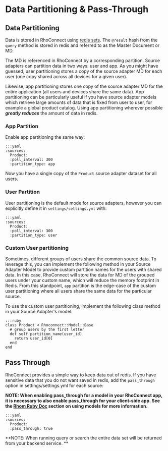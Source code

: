 Data Partitioning & Pass-Through
===

## Data Partitioning

Data is stored in RhoConnect using [redis sets](http://redis.io/commands#set).  The `@result` hash from the `query` method is stored in redis and referred to as the Master Document or MD.

The MD is referenced in RhoConnect by a corresponding partition.  Source adapters can partition data in two ways: user and app.  As you might have guessed, user partitioning stores a copy of the source adapter MD for each user (one copy shared across all devices for a given user).

Likewise, app partitioning stores one copy of the source adapter MD for the entire application (all users and devices share the same data).  App partitioning can be particularly useful if you have source adapter models which retrieve large amounts of data that is fixed from user to user, for example a global product catalog.  Using app partitioning wherever possible ***greatly reduces*** the amount of data in redis.

### App Partition
Enable app partitioning the same way:

    :::yaml
    :sources:
      Product:
      :poll_interval: 300
      :partition_type: app

Now you have a single copy of the `Product` source adapter dataset for all users.

### User Partition
User partitioning is the default mode for source adapters, however you can explicitly define it in `settings/settings.yml` with:

    :::yaml
    :sources:
      Product:
      :poll_interval: 300
      :partition_type: user

### Custom User partitioning
Sometimes, different groups of users share the common source data. To leverage this, you can implement the following method in your Source Adapter Model to provide custom partition names for the users with shared data. In this case, RhoConnect will store the data for MD of the grouped users under your custom name, which will reduce the memory footprint in Redis. From this standpoint, `app` partition is the edge-case of the custom user partitioning where all users share the same data for the particular source. 

To use the custom user partitioning, implement the following class method in your Source Adapter's model:

    :::ruby
    class Product < Rhoconnect::Model::Base
      # group users by the first letter
      def self.partition_name(user_id)
        return user_id[0]
      end
    end

## Pass Through
RhoConnect provides a simple way to keep data out of redis.  If you have sensitive data that you do not want saved in redis, add the `pass_through` option in settings/settings.yml for each source:

**NOTE: When enabling pass_through for a model in your RhoConnect app, it is necessary to also enable pass_through for your client-side app. See the [Rhom Ruby Doc](../guide/rhom_ruby#using-models) section on using models for more information.**

    :::yaml
    :sources:
      Product:
      :pass_through: true

**NOTE: When running query or search the entire data set will be returned from your backend service. **
